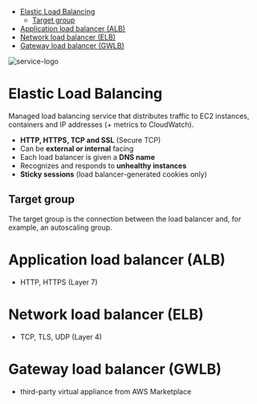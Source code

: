 - [Elastic Load Balancing](#elastic-load-balancing)
	- [Target group](#target-group)
- [Application load balancer (ALB)](#application-load-balancer-alb)
- [Network load balancer (ELB)](#network-load-balancer-elb)
- [Gateway load balancer (GWLB)](#gateway-load-balancer-gwlb)

![service-logo](/assets/img/aws-icons/Arch_Elastic-Load-Balancing_64.png)
# Elastic Load Balancing

Managed load balancing service that distributes traffic to EC2 instances, containers and IP addresses (+ metrics to CloudWatch).

- **HTTP, HTTPS, TCP and SSL** (Secure TCP)
- Can be **external or internal** facing
- Each load balancer is given a **DNS name**
- Recognizes and responds to **unhealthy instances**
- **Sticky sessions** (load balancer-generated cookies only)

## Target group

The target group is the connection between the load balancer and, for example, an autoscaling group.

# Application load balancer (ALB)

- HTTP, HTTPS (Layer 7)

# Network load balancer (ELB)

- TCP, TLS, UDP (Layer 4)

# Gateway load balancer (GWLB)
 - third-party virtual appliance from AWS Marketplace